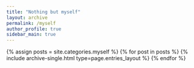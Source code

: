 ```yaml
---
title: "Nothing but myself"
layout: archive
permalink: /myself
author_profile: true
sidebar_main: true
---
```



{% assign posts = site.categories.myself %}
{% for post in posts %} {% include archive-single.html type=page.entries_layout %} {% endfor %}
